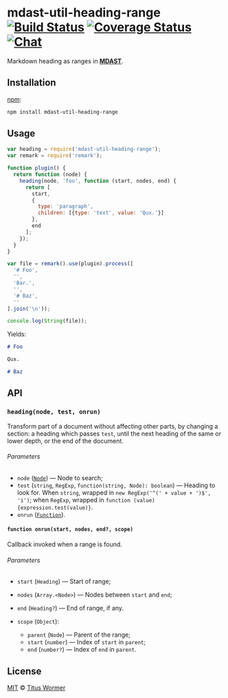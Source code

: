 # mdast-util-heading-range [![Build Status][build-badge]][build-status] [![Coverage Status][coverage-badge]][coverage-status] [![Chat][chat-badge]][chat]

Markdown heading as ranges in [**MDAST**][mdast].

## Installation

[npm][]:

```bash
npm install mdast-util-heading-range
```

## Usage

```javascript
var heading = require('mdast-util-heading-range');
var remark = require('remark');

function plugin() {
  return function (node) {
    heading(node, 'foo', function (start, nodes, end) {
      return [
        start,
        {
          type: 'paragraph',
          children: [{type: 'text', value: 'Qux.'}]
        },
        end
      ];
    });
  }
}

var file = remark().use(plugin).process([
  '# Foo',
  '',
  'Bar.',
  '',
  '# Baz',
  ''
].join('\n'));

console.log(String(file));
```

Yields:

```markdown
# Foo

Qux.

# Baz
```

## API

### `heading(node, test, onrun)`

Transform part of a document without affecting other parts, by changing
a section: a heading which passes `test`, until the next heading of the
same or lower depth, or the end of the document.

###### Parameters

*   `node` ([`Node`][node]) — Node to search;
*   `test` (`string`, `RegExp`, `function(string, Node): boolean`)
    — Heading to look for.  When `string`, wrapped in
    `new RegExp('^(' + value + ')$', 'i')`;  when `RegExp`, wrapped
    in `function (value) {expression.test(value)}`.
*   `onrun` ([`Function`][onrun]).

#### `function onrun(start, nodes, end?, scope)`

Callback invoked when a range is found.

###### Parameters

*   `start` (`Heading`) — Start of range;
*   `nodes` (`Array.<Node>`) — Nodes between `start` and `end`;
*   `end` (`Heading?`) — End of range, if any.
*   `scope` (`Object`):

    *   `parent` (`Node`) — Parent of the range;
    *   `start` (`number`) — Index of `start` in `parent`;
    *   `end` (`number?`) — Index of `end` in `parent`.

## License

[MIT][license] © [Titus Wormer][author]

<!-- Definitions -->

[build-badge]: https://img.shields.io/travis/wooorm/mdast-util-heading-range.svg

[build-status]: https://travis-ci.org/wooorm/mdast-util-heading-range

[coverage-badge]: https://img.shields.io/codecov/c/github/wooorm/mdast-util-heading-range.svg

[coverage-status]: https://codecov.io/github/wooorm/mdast-util-heading-range

[chat-badge]: https://img.shields.io/gitter/room/wooorm/remark.svg

[chat]: https://gitter.im/wooorm/remark

[license]: LICENSE

[author]: http://wooorm.com

[npm]: https://docs.npmjs.com/cli/install

[mdast]: https://github.com/wooorm/mdast

[node]: https://github.com/wooorm/mdast#node

[onrun]: #function-onrunstart-nodes-end-scope
